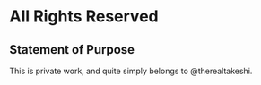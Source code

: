 All Rights Reserved
==================

Statement of Purpose
---------------------

This is private work, and quite simply belongs to @therealtakeshi.
